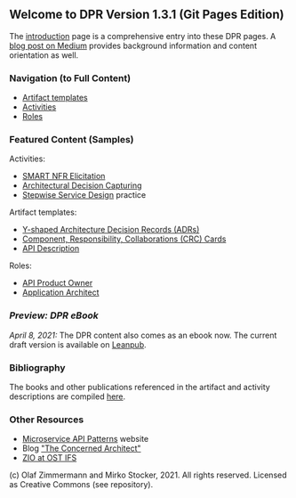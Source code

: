 ## Welcome to DPR Version 1.3.1 (Git Pages Edition) 

The [introduction](./introduction.md) page is a comprehensive entry into these DPR pages. A [blog post on Medium](https://medium.com/olzzio/design-practice-repository-dpr-ed5e9d0e91cd) provides background information and content orientation as well.

### Navigation (to Full Content)

* [Artifact templates](./artifact-templates/index.md) 
* [Activities](./activities/index.md)
* [Roles](./roles/index.md)

### Featured Content (Samples)

Activities:

* [SMART NFR Elicitation](activities/DPR-SMART-NFR-Elicitation.md)
* [Architectural Decision Capturing](activities/DPR-ArchitecturalDecisionCapturing.md)
* [Stepwise Service Design](activities/SDPR-StepwiseServiceDesign.md) practice

Artifact templates:

* [Y-shaped Architecture Decision Records (ADRs)](artifact-templates/DPR-ArchitecturalDecisionRecordYForm.md)
* [Component, Responsibility, Collaborations (CRC) Cards](artifact-templates/DPR-CRCCard.md)
* [API Description](artifact-templates/SDPR-APIDescription.md)

Roles:

* [API Product Owner](roles/SDPR-APIProductOwner.md)
* [Application Architect](roles/DPR-ApplicationArchitectRole.md)


### *Preview: DPR eBook*

*April 8, 2021:* The DPR content also comes as an ebook now. The current draft version is available on [Leanpub](https://leanpub.com/dpr). <!-- TODO feature bundle too https://leanpub.com/b/software-architecture-dpr -->

<!--
<iframe width='160' height='400' src='https://leanpub.com/dpr/embed' frameborder='0' allowtransparency='true'></iframe>
-->

### Bibliography 

The books and other publications referenced in the artifact and activity descriptions are compiled [here](background-information/literature.md).

### Other Resources

* [Microservice API Patterns](https://microservice-api-patterns.org/) website 
* Blog ["The Concerned Architect"](https://ozimmer.ch/blog/)
* [ZIO at OST IFS](https://ifs.hsr.ch/Olaf-Zimmermann.11623.0.html?&L=4)

(c) Olaf Zimmermann and Mirko Stocker, 2021. All rights reserved. Licensed as Creative Commons (see repository). 
